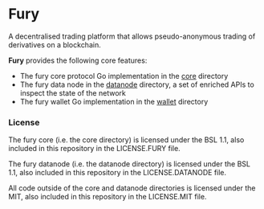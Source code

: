 # Fury

A decentralised trading platform that allows pseudo-anonymous trading of derivatives on a blockchain.

**Fury** provides the following core features:
- The fury core protocol Go implementation in the [core](./core) directory
- The fury data node in the [datanode](./datanode) directory, a set of enriched APIs to inspect the state of the network
- The fury wallet Go implementation in the [wallet](./wallet) directory

### License

The fury core (i.e. the core directory) is licensed under the BSL 1.1, also included in this repository in the LICENSE.FURY file.

The fury datanode (i.e. the datanode directory) is licensed under the BSL 1.1, also included in this repository in the LICENSE.DATANODE file.

All code outside of the core and datanode directories is licensed under the MIT, also included in this repository in the LICENSE.MIT file.
